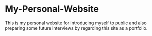 # My-Personal-Website
This is my personal website for introducing myself to public and also preparing some future interviews by regarding this site as a portfolio.
